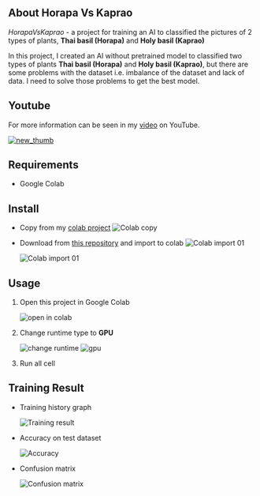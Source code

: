 ## About Horapa Vs Kaprao

_HorapaVsKaprao_ - a project for training an AI to classified the pictures of 2 types of plants, **Thai basil (Horapa)** and **Holy basil (Kaprao)**

In this project, I created an AI without pretrained model to classified two types of plants **Thai basil (Horapa)** and **Holy basil (Kaprao)**, but there are some problems with the dataset i.e. imbalance of the dataset and lack of data. I need to solve those problems to get the best model.

## Youtube

For more information can be seen in my [video]("https://youtu.be/kdaR6t4QL2E") on YouTube.

[![new_thumb](./fig/cover.png)]("https://youtu.be/kdaR6t4QL2E")

## Requirements

- Google Colab

## Install

- Copy from my [colab project]("https://colab.research.google.com/drive/1sRddhORHB8w6DY7NP9WXBGuihFgxl_Oa?usp=sharing")
  ![Colab copy](./fig/colab_copy.png)

- Download from [this repository]("") and import to colab
  ![Colab import 01](./fig/colab_import_01.png)

  ![Colab import 01](./fig/colab_import_02.png)

## Usage

1. Open this project in Google Colab

   ![open in colab](./fig/colab.png)

2. Change runtime type to **GPU**

   ![change runtime](./fig/change_runtime.png)
   ![gpu](./fig/gpu.png)

3. Run all cell

## Training Result

- Training history graph

  ![Training result](./fig/train_result.png)

- Accuracy on test dataset

  ![Accuracy](./fig/accuracy.png)

- Confusion matrix

  ![Confusion matrix](./fig/confusion_matrix.png)
